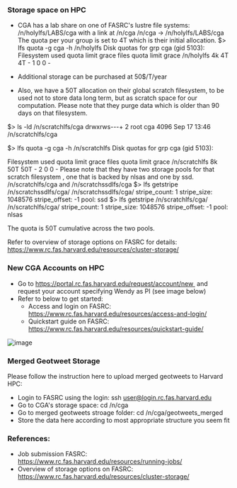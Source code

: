 ### Storage space on HPC

- CGA has a lab share on one of FASRC's lustre file systems:
/n/holylfs/LABS/cga
with a link at /n/cga
/n/cga -> /n/holylfs/LABS/cga
The quota per your group is set to 4T which is their initial allocation.
$> lfs quota -g cga -h /n/holylfs
Disk quotas for grp cga (gid 5103):
Filesystem used quota limit grace files quota limit grace
/n/holylfs 4k 4T 4T - 1 0 0 -

- Additional storage can be purchased at 50$/T/year

- Also, we have a 50T allocation on their global scratch filesystem, to be used
not to store data long term, but as scratch space for our computation. Please
note that they purge data which is older than 90 days on that filesystem. 

$> ls -ld /n/scratchlfs/cga
drwxrws---+ 2 root cga 4096 Sep 17 13:46 /n/scratchlfs/cga

$> lfs quota -g cga -h /n/scratchlfs
Disk quotas for grp cga (gid 5103):

Filesystem used quota limit grace files quota limit grace
/n/scratchlfs 8k 50T 50T - 2 0 0 -
Please note that they have two storage pools for that scratch filesystem , one
that is backed by nlsas and one by ssd.
/n/scratchlfs/cga and /n/scratchssdlfs/cga
$> lfs getstripe /n/scratchssdlfs/cga/
/n/scratchssdlfs/cga/
stripe_count: 1 stripe_size: 1048576 stripe_offset: -1 pool: ssd
$> lfs getstripe /n/scratchlfs/cga/
/n/scratchlfs/cga/
stripe_count: 1 stripe_size: 1048576 stripe_offset: -1 pool: nlsas

The quota is 50T cumulative across the two pools. 

Refer to overview of storage options on FASRC for details: https://www.rc.fas.harvard.edu/resources/cluster-storage/


### New CGA Accounts on HPC

- Go to https://portal.rc.fas.harvard.edu/request/account/new  
and request your account specifying Wendy as PI (see image below)
- Refer to below to get started:
  - Access and login on FASRC: https://www.rc.fas.harvard.edu/resources/access-and-login/
  - Quickstart guide on FASRC: https://www.rc.fas.harvard.edu/resources/quickstart-guide/






![image](https://github.com/cga-harvard/GIS_Apps_on_HPC/blob/master/cga_account_request.png)



### Merged Geotweet Storage

Please follow the instruction here to upload merged geotweets to Harvard HPC:

- Login to FASRC using the login: ssh user@login.rc.fas.harvard.edu
- Go to CGA's storage space: cd  /n/cga
- Go to merged geotweets stroage folder: cd  /n/cga/geotweets_merged
- Store the data here according to most appropriate structure you seem fit

### References:

- Job submission FASRC: https://www.rc.fas.harvard.edu/resources/running-jobs/
- Overview of storage options on FASRC: https://www.rc.fas.harvard.edu/resources/cluster-storage/
